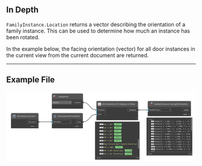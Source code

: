 ## In Depth
`FamilyInstance.Location` returns a vector describing the orientation of a family instance. This can be used to determine how much an instance has been rotated.

In the example below, the facing orientation (vector) for all door instances in the current view from the current document are returned.
___
## Example File

![FamilyInstance.FacingOrientation](./Revit.Elements.FamilyInstance.FacingOrientation_img.jpg)
